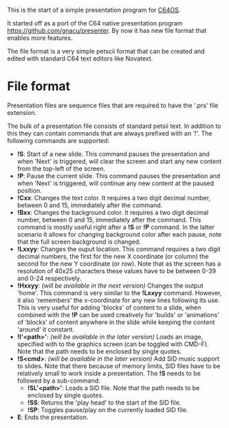This is the start of a simple presentation program for [C64OS](https://c64os.com). 

It started off as a port of the C64 native presentation program https://github.com/gnacu/presenter.
By now it has new file format that enables more features.

The file format is a very simple petscii format that can be created and edited with standard C64 text editors like Novatext.

# File format
Presentation files are sequence files that are required to have the '.prs' file extension.

The bulk of a presentation file consists of standard petsii text. In addition to this they can contain commands that are always prefixed with an '!'.
The following commands are supported:
* __!S__: Start of a new slide. This command pauses the presentation and when 'Next' is triggered, will clear the screen and start any new content from the top-left of the screen.
* __!P__: Pause the current slide. This command pauses the presentation and when 'Next' is triggered, will continue any new content at the paused position.
* __!Cxx__: Changes the text color. It requires a two digit decimal number, between 0 and 15, immediately after the command.
* __!Bxx__: Changes the background color. It requires a two digit decimal number, between 0 and 15, immediately after the command. This command is mostly useful right after a __!S__ or __!P__ command. In the latter scenario it allows for changing background color after each pause, note that the full screen background is changed.
* __!Lxxyy__: Changes the ouput location. This command requires a two digit decimal numbers, the first for the new X coordinate (or column) the second for the new Y coordinate (or row). Note that as the screen has a resolution of 40x25 characters these values have to be between 0-39 and 0-24 respectively.
* __!Hxxyy__: _(will be available in the next version)_ Changes the output 'home'. This command is very similar to the __!Lxxyy__ command. However, it also 'remembers' the x-coordinate for any new lines following its use. This is very useful for adding 'blocks' of content to a slide, when combined with the __!P__ can be used creatively for 'builds' or 'animations' of 'blocks' of content anywhere in the slide while keeping the content 'around' it constant.
* __!I'\<path\>'__: _(will be available in the later version)_ Loads an image, specified with <path> to the graphics screen (can be toggled with CMD-F). Note that the path needs to be enclosed by single quotes.
* __!S\<cmd\>__: _(will be available in the later version)_ Add SID music support to slides. Note that there because of memory limits, SID files have to be relatively small to work inside a presentation. The __!S__ needs to be followed by a sub-command:
  *  __!SL'\<path\>'__: Loads a SID file. Note that the path needs to be enclosed by single quotes.
  *  __!SS__: Returns the 'play head' to the start of the SID file.
  *  __!SP__: Toggles pause/play on the currently loaded SID file.
* __E__: Ends the presentation.

